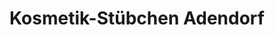 ---
title: "Kosmetik-Stübchen Adendorf"
url: /adendorf/kosmetik-stuebchen-adendorf/
shop: Kosmetik
---